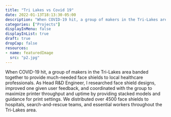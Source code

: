```yaml
---
title: "Tri Lakes vs Covid 19"
date: 2022-01-13T18:13:30-05:00
description: "When COVID-19 hit, a group of makers in the Tri-Lakes area banded together to provide much-needed face shields to local healthcare professionals."
categories: ["Projects"]
displayInMenu: false
displayInList: true
draft: true
dropCap: false
resources:
- name: featuredImage
  src: "p2.jpg"
---
```


When COVID-19 hit, a group of makers in the Tri-Lakes area banded together to provide much-needed face shields to local healthcare professionals. As Head R&D Engineer, I researched face shield designs, improved one given user feedback, and coordinated with the group to maximize printer throughput and uptime by providing stacked models and guidance for print settings. We distributed over 4500 face shields to hospitals, search-and-rescue teams, and essential workers throughout the Tri-Lakes area.